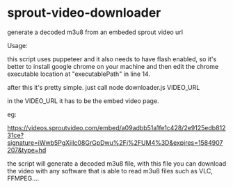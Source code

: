 # sprout-video-downloader
generate a decoded m3u8 from an embeded sprout video url 

Usage:

this script uses puppeteer and it also needs to have flash enabled, so it's better to install google chrome on your machine and then edit the chrome executable location at 
"executablePath" in line 14.

after this it's pretty simple.
just call node downloader.js VIDEO_URL

in the VIDEO_URL it has to be the embed video page.

eg: 

https://videos.sproutvideo.com/embed/a09adbb51a1fe1c428/2e9125edb81231ce?signature=iWwb5PgXjilc08GrGpDwu%2Fj%2FUM4%3D&expires=1584907207&type=hd  

the script will generate a decoded m3u8 file, with this file you can download the video with any software that is able to read m3u8 files such as VLC, FFMPEG....
